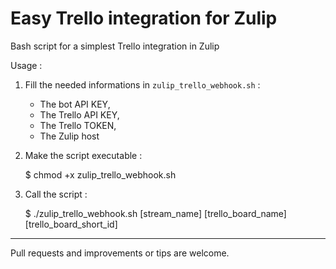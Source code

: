 # Easy Trello integration for Zulip

Bash script for a simplest Trello integration in Zulip

Usage : 

1. Fill the needed informations in `zulip_trello_webhook.sh` :

    - The bot API KEY,
    - The Trello API KEY,
    - The Trello TOKEN,
    - The Zulip host

2. Make the script executable : 

    $ chmod +x zulip_trello_webhook.sh

3. Call the script : 

    $ ./zulip_trello_webhook.sh [stream_name] [trello_board_name] [trello_board_short_id]

----------------------------------------
Pull requests and improvements or tips are welcome.
